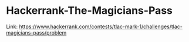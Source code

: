 # Hackerrank-The-Magicians-Pass
Link: https://www.hackerrank.com/contests/tlac-mark-1/challenges/tlac-magicians-pass/problem
